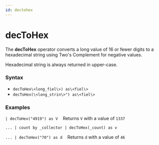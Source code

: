 ```yaml
---
id: dectohex
---
```


# decToHex

The **decToHex** operator converts a long value of 16 or fewer digits to
a hexadecimal string using Two's Complement for negative values.

Hexadecimal string is always returned in upper-case.

### Syntax

* `decToHex\<long_fiel\>) as\<fiel\>`
* `decToHex(\<long_strin\>") as\<fiel\>`

### Examples

`| decToHex("4919") as V`    Returns `V` with a value of `1337`

`... | count by _collector | decToHex(_count) as v`

`... | decToHex("70") as d`    Returns `d` with a value of `46`
